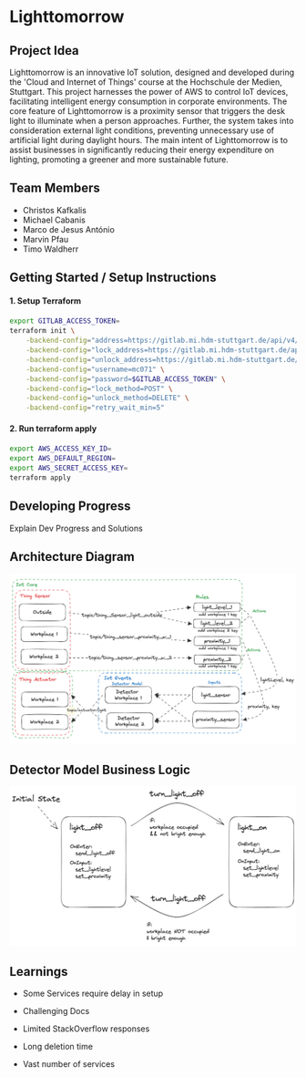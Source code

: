 # Lighttomorrow

## Project Idea
Lighttomorrow is an innovative IoT solution, designed and developed during the 'Cloud and Internet of Things' course at the Hochschule der Medien, Stuttgart. This project harnesses the power of AWS to control IoT devices, facilitating intelligent energy consumption in corporate environments. The core feature of Lighttomorrow is a proximity sensor that triggers the desk light to illuminate when a person approaches. Further, the system takes into consideration external light conditions, preventing unnecessary use of artificial light during daylight hours. The main intent of Lighttomorrow is to assist businesses in significantly reducing their energy expenditure on lighting, promoting a greener and more sustainable future.

## Team Members
- Christos Kafkalis
- Michael Cabanis
- Marco de Jesus António
- Marvin Pfau
- Timo Waldherr

## Getting Started / Setup Instructions


#### 1. Setup Terraform

```sh
export GITLAB_ACCESS_TOKEN=
terraform init \
    -backend-config="address=https://gitlab.mi.hdm-stuttgart.de/api/v4/projects/9068/terraform/state/default" \
    -backend-config="lock_address=https://gitlab.mi.hdm-stuttgart.de/api/v4/projects/9068/terraform/state/default/lock" \
    -backend-config="unlock_address=https://gitlab.mi.hdm-stuttgart.de/api/v4/projects/9068/terraform/state/default/lock" \
    -backend-config="username=mc071" \
    -backend-config="password=$GITLAB_ACCESS_TOKEN" \
    -backend-config="lock_method=POST" \
    -backend-config="unlock_method=DELETE" \
    -backend-config="retry_wait_min=5"

```

#### 2. Run terraform apply

```sh
export AWS_ACCESS_KEY_ID=
export AWS_DEFAULT_REGION=
export AWS_SECRET_ACCESS_KEY=
terraform apply
```

## Developing Progress
Explain Dev Progress and Solutions

## Architecture Diagram
![Architecture Diagram](./files/architectureDiagram.png)

## Detector Model Business Logic

![Detector Model Business Logic](./files/detectorModel.png)

## Learnings
- Some Services require delay in setup

- Challenging Docs

- Limited StackOverflow responses

- Long deletion time

- Vast number of services



